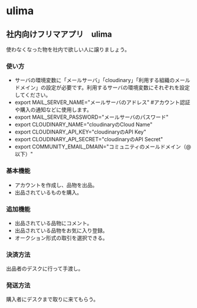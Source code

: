 # ulima

## 社内向けフリマアプリ　ulima
使わなくなった物を社内で欲しい人に譲りましょう。

### 使い方
* サーバの環境変数に「メールサーバ」「cloudinary」「利用する組織のメールドメイン」の設定が必要です。利用するサーバの環境変数にそれぞれを設定してください。
 * export MAIL_SERVER_NAME="メールサーバのアドレス" #アカウント認証や購入の通知などに使用します。
 * export MAIL_SERVER_PASSWORD="メールサーバのパスワード"　
 * export CLOUDINARY_NAME="cloudinaryのCloud Name"
 * export CLOUDINARY_API_KEY="cloudinaryのAPI Key"
 * export CLOUDINARY_API_SECRET="cloudinaryのAPI Secret"
 * export COMMUNITY_EMAIL_DMAIN="コミュニティのメールドメイン（@以下）"

### 基本機能
* アカウントを作成し、品物を出品。
* 出品されているものを購入。

### 追加機能
* 出品されている品物にコメント。
* 出品されている品物をお気に入り登録。
* オークション形式の取引を選択できる。

### 決済方法
出品者のデスクに行って手渡し。

### 発送方法
購入者にデスクまで取りに来てもらう。

